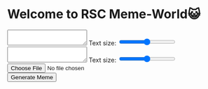 <!DOCTYPE html>
<html lang="en">
    <head>
        <meta charset="utf-8">
        <title>RSC Meme</title>
        <link rel="stylesheet" href="style.css">
    </head>
    <body>
	<div id="main-div">
        <h1>Welcome to RSC Meme-World😺</h1>
        <div id="top-meme-div">
            <textarea id="top-text"></textarea>
            Text size: <input type="range" id="top-text-size-input" min="0.05" max="0.25" value="0.15" step="0.01">
        </div>
        <div id="bottom-meme-div">
            <textarea id="bottom-text"></textarea>
            Text size: <input type="range" id="bottom-text-size-input" min="0.05" max="0.25" value="0.15" step="0.01">
        </div>
        <div id="file-div">
            <input type="file" id="image-input" accept="image/*">
        </div>
        <div>
            <button id="generate-btn">Generate Meme</button>
        </div>
            <canvas id="meme-canvas" title="Right click to save this meme"></canvas>
        <script src="script.js"></script>
    <div>
	</body>
</html>

